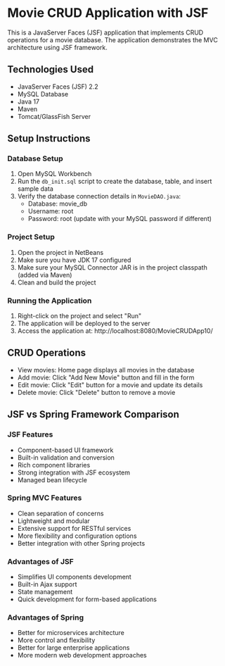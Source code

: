 # Movie CRUD Application with JSF

This is a JavaServer Faces (JSF) application that implements CRUD operations for a movie database. The application demonstrates the MVC architecture using JSF framework.

## Technologies Used
- JavaServer Faces (JSF) 2.2
- MySQL Database
- Java 17
- Maven
- Tomcat/GlassFish Server

## Setup Instructions

### Database Setup
1. Open MySQL Workbench
2. Run the `db_init.sql` script to create the database, table, and insert sample data
3. Verify the database connection details in `MovieDAO.java`:
   - Database: movie_db
   - Username: root 
   - Password: root (update with your MySQL password if different)

### Project Setup
1. Open the project in NetBeans
2. Make sure you have JDK 17 configured
3. Make sure your MySQL Connector JAR is in the project classpath (added via Maven)
4. Clean and build the project

### Running the Application
1. Right-click on the project and select "Run"
2. The application will be deployed to the server
3. Access the application at: http://localhost:8080/MovieCRUDApp10/

## CRUD Operations
- View movies: Home page displays all movies in the database
- Add movie: Click "Add New Movie" button and fill in the form
- Edit movie: Click "Edit" button for a movie and update its details
- Delete movie: Click "Delete" button to remove a movie

## JSF vs Spring Framework Comparison

### JSF Features
- Component-based UI framework
- Built-in validation and conversion
- Rich component libraries
- Strong integration with JSF ecosystem
- Managed bean lifecycle

### Spring MVC Features
- Clean separation of concerns
- Lightweight and modular
- Extensive support for RESTful services
- More flexibility and configuration options
- Better integration with other Spring projects

### Advantages of JSF
- Simplifies UI components development
- Built-in Ajax support
- State management
- Quick development for form-based applications

### Advantages of Spring
- Better for microservices architecture
- More control and flexibility
- Better for large enterprise applications
- More modern web development approaches 